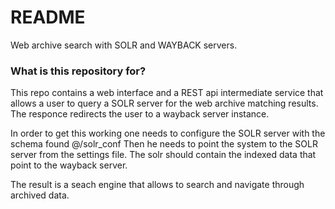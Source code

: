# README #
Web archive search with SOLR and WAYBACK servers.

### What is this repository for? ###

This repo contains a web interface and a REST api intermediate service that allows a user to query a SOLR server for the web archive matching results.
The responce redirects the user to a wayback server instance.


In order to get this working one needs to configure the SOLR server with the schema found @/solr_conf
Then he needs to point the system to the SOLR server from the settings file. The solr should contain the indexed data that point to the wayback server.

The result is a seach engine that allows to search and navigate through archived data.

